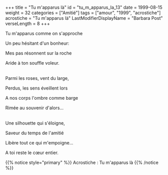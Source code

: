 +++
title = "Tu m'apparus là"
id = "tu_m_apparus_la_13"
date = 1999-08-15
weight = 32
categories = ["Amitié"]
tags = ["amour", "1999", "acrostiche"]
acrostiche = "Tu m'apparus là"
LastModifierDisplayName = "Barbara Post"
verseLength = 8
+++

Tu m'apparus comme on s'approche

Un peu hésitant d'un bonheur:

Mes pas résonnent sur la roche

Aride à ton souffle voleur.

 \
Parmi les roses, vent du large,

Perdus, les sens éveillent lors

A nos corps l'ombre comme barge

Rimée au souvenir d'alors...

 \
Une silhouette qui s'éloigne,

Saveur du temps de l'amitié

Libère tout ce qui m'empoigne...

A toi reste le cœur entier.

{{% notice style="primary" %}}
Acrostiche : Tu m'apparus là
{{% /notice %}}
